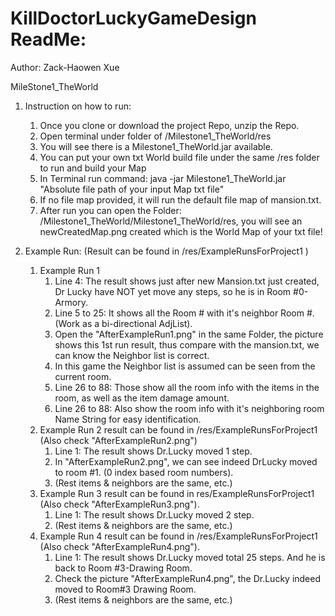 # KillDoctorLuckyGameDesign ReadMe:
Author: Zack-Haowen Xue 

MileStone1_TheWorld 
1. Instruction on how to run:
   1. Once you clone or download the project Repo, unzip the Repo. 
   2. Open terminal under folder of /Milestone1_TheWorld/res
   3. You will see there is a Milestone1_TheWorld.jar available. 
   4. You can put your own txt World build file under the same /res folder to run and build your Map
   5. In Terminal run command: java -jar Milestone1_TheWorld.jar "Absolute file path of your input Map txt file"
   6. If no file map provided, it will run the default file map of mansion.txt. 
   7. After run you can open the Folder: /Milestone1_TheWorld/Milestone1_TheWorld/res, you will see an newCreatedMap.png created which is the World Map of your txt file! 

2. Example Run: (Result can be found in /res/ExampleRunsForProject1 )
   1. Example Run 1 
      1. Line 4: The result shows just after new Mansion.txt just created, Dr Lucky have NOT yet move any steps, so he is in Room #0-Armory. 
      2. Line 5 to 25: It shows all the Room # with it's neighbor Room #. (Work as a bi-directional AdjList). 
      3. Open the "AfterExampleRun1.png" in the same Folder, the picture shows this 1st run result, thus compare with the mansion.txt, we can know the Neighbor list is correct.
      4. In this game the Neighbor list is assumed can be seen from the current room. 
      5. Line 26 to 88: Those show all the room info with the items in the room, as well as the item damage amount.
      6. Line 26 to 88: Also show the room info with it's neighboring room Name String for easy identification. 
   2. Example Run 2 result can be found in /res/ExampleRunsForProject1 (Also check "AfterExampleRun2.png")
      1. Line 1: The result shows Dr.Lucky moved 1 step. 
      2. In "AfterExampleRun2.png", we can see indeed DrLucky moved to room #1. (0 index based room numbers).
      3. (Rest items & neighbors are the same, etc.) 
   3. Example Run 3 result can be found in res/ExampleRunsForProject1 (Also check "AfterExampleRun3.png").
      1. Line 1: The result shows Dr.Lucky moved 2 step. 
      2. (Rest items & neighbors are the same, etc.) 
   4. Example Run 4 result can be found in /res/ExampleRunsForProject1 (Also check "AfterExampleRun4.png").
      1. Line 1: The result shows Dr.Lucky moved total 25 steps. And he is back to Room #3-Drawing Room. 
      2. Check the picture "AfterExampleRun4.png", the Dr.Lucky indeed moved to Room#3 Drawing Room. 
      3. (Rest items & neighbors are the same, etc.)




